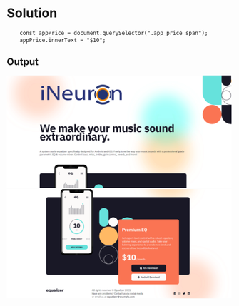 # Solution

```
    const appPrice = document.querySelector(".app_price span");
    appPrice.innerText = "$10";
```

## Output

![output](./Output/DOM%20P3%20SS-1.png)
![output](./Output/DOM%20P3%20SS-2.png)